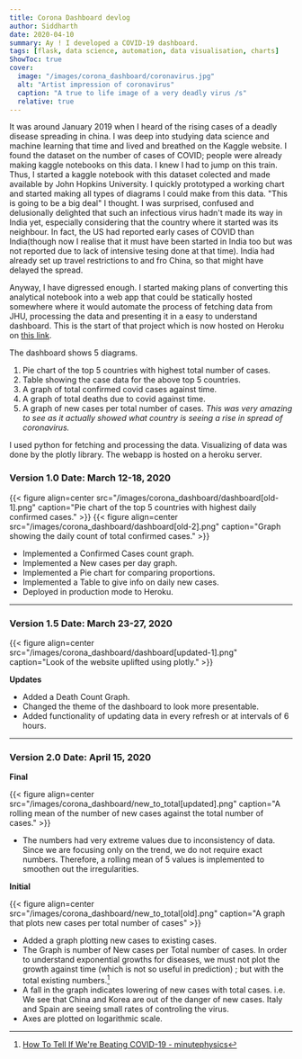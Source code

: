 ```yaml
---
title: Corona Dashboard devlog
author: Siddharth
date: 2020-04-10
summary: Ay ! I developed a COVID-19 dashboard.
tags: [flask, data science, automation, data visualisation, charts]
ShowToc: true
cover:
  image: "/images/corona_dashboard/coronavirus.jpg"
  alt: "Artist impression of coronavirus"
  caption: "A true to life image of a very deadly virus /s"
  relative: true
---
```


It was around January 2019 when I heard of the rising cases of a deadly disease spreading in china. I was deep into studying data science and machine learning that time and lived and breathed on the Kaggle website. I found the dataset on the number of cases of COVID; people were already making kaggle notebooks on this data. I knew I had to jump on this train. Thus, I started a kaggle notebook with this dataset colected and made available by John Hopkins University. 
I quickly prototyped a working chart and started making all types of diagrams I could make from this data. "This is going to be a big deal" I thought. I was surprised, confused and delusionally delighted that such an infectious virus hadn't made its way in India yet, especially considering that the country where it started was its neighbour. In fact, the US had reported early cases of COVID than India(though now I realise that it must have been started in India too but was not reported due to lack of intensive tesing done at that time). India had already set up travel restrictions to and fro China, so that might have delayed the spread. 


Anyway, I have digressed enough. I started making plans of converting this analytical notebook into a web app that could be statically hosted somewhere where it would automate the process of fetching data from JHU, processing the data and presenting it in a easy to understand dashboard. This is the start of that project which is now hosted on Heroku on [this link](https://covid-19-visual.herokuapp.com/).

The dashboard shows 5 diagrams. 
1. Pie chart of the top 5 countries with highest total number of cases.
2. Table showing the case data for the above top 5 countries.
3. A graph of total confirmed covid cases against time.
4. A graph of total deaths due to covid against time.
5. A graph of new cases per total number of cases. _This was very amazing to see  as it actually showed what country is seeing a rise in spread of coronavirus._

I used python for fetching and processing the data. Visualizing of data was done by the plotly library. The webapp is hosted on a heroku server. 

### Version 1.0   Date: March 12-18, 2020

{{< figure align=center src="/images/corona_dashboard/dashboard[old-1].png" caption="Pie chart of the top 5 countries with highest daily confirmed cases." >}}
{{< figure align=center src="/images/corona_dashboard/dashboard[old-2].png" caption="Graph showing the daily count of total confirmed cases." >}}

- Implemented a Confirmed Cases count graph.
- Implemented a New cases per day graph.
- Implemented a Pie chart for comparing proportions.
- Implemented a Table to give info on daily new cases.
- Deployed in production mode to Heroku.



[^1]: [How To Tell If We're Beating COVID-19 - minutephysics](https://youtu.be/54XLXg4fYsc?t=169)

---
### Version 1.5   Date: March 23-27, 2020


{{< figure align=center src="/images/corona_dashboard/dashboard[updated-1].png" caption="Look of the website uplifted using plotly." >}}


__Updates__

- Added a Death Count Graph.
- Changed the theme of the dashboard to look more presentable.
- Added functionality of updating data in every refresh or at intervals of 6 hours.



---


### Version 2.0   Date: April 15, 2020

__Final__

{{< figure align=center src="/images/corona_dashboard/new_to_total[updated].png" caption="A rolling mean of the number of new cases against the total number of cases." >}}
- The numbers had very extreme values due to inconsistency of data. Since we are focusing only on the trend, we do not require exact numbers. Therefore, a rolling mean of 5 values is implemented to smoothen out the irregularities.

__Initial__

{{< figure align=center src="/images/corona_dashboard/new_to_total[old].png" caption="A graph that plots new cases per total number of cases" >}}
- Added a graph plotting new cases to existing cases.
- The Graph is number of New cases per Total number of cases. In order to understand exponential growths for diseases, we must not plot the growth against time (which is not so useful in prediction) ; but with the total existing numbers.[^1]
- A fall in the graph indicates lowering of new cases with total cases. i.e. We see that China and Korea are out of the danger of new cases. Italy and Spain are seeing small rates of controling the virus.
- Axes are plotted on logarithmic scale.
